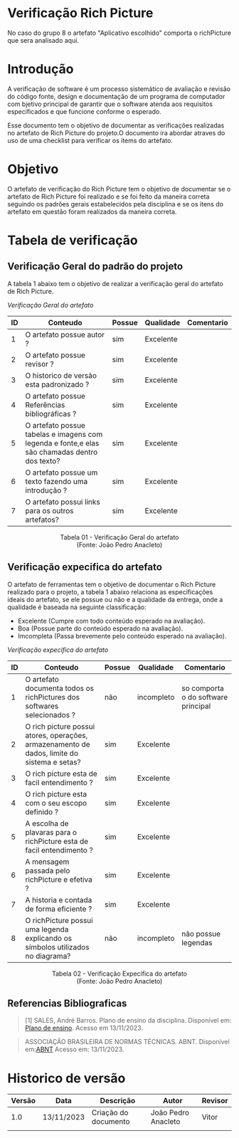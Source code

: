 # Verificação Rich Picture

No caso do grupo 8 o artefato "Aplicativo escolhido" comporta o richPicture que sera analisado aqui.

# Introdução

A verificação de software é um processo sistemático de avaliação e revisão do código fonte, design e documentação de um programa de computador com bjetivo principal de garantir que o software atenda aos requisitos especificados e que funcione conforme o esperado. 

Esse documento tem o objetivo de documentar as verificações realizadas no artefato de Rich Picture do projeto.O documento ira abordar atraves do uso de uma checklist para verificar os items do artefato.

# Objetivo

O artefato de verificação do Rich Picture tem o objetivo de documentar se o artefato de Rich Picture foi realizado e se foi feito da maneira correta seguindo os padrões gerais estabelecidos pela disciplina e se os itens do artefato em questão foram realizados da maneira correta.

# Tabela de verificação

## Verificação Geral do padrão do projeto

A tabela 1 abaixo tem o objetivo de realizar a verificação geral do artefato de Rich Picture.

*Verificação Geral do artefato*

| ID  | Conteudo                                                                                      | Possue | Qualidade | Comentario |
| --- | --------------------------------------------------------------------------------------------- | ------ | --------- | ---------- |
| 1   | O artefato possue autor ?                                                                     | sim    | Excelente |            |
| 2   | O artefato possue revisor ?                                                                   | sim    | Excelente |            |
| 3   | O historico de versão esta padronizado ?                                                      | sim    | Excelente |            |
| 4   | O artefato possue Referências bibliográficas ?                                                | sim    | Excelente |            |
| 5   | O artefato possue tabelas e imagens com legenda e fonte,e elas são chamadas dentro dos texto? | sim    | Excelente |            |
| 6   | O artefato possue um texto fazendo uma introdução ?                                           | sim    | Excelente |            |
| 7   | O artefato possui links para os outros artefatos?                                             | sim    | Excelente |            |

<p align="center">
Tabela 01 - Verificação Geral do artefato<br>
(Fonte: João Pedro Anacleto)
</p>

## Verificação expecifica do artefato

O artefato de ferramentas tem o objetivo de documentar o Rich Picture realizado para o projeto, a tabela 1 abaixo relaciona as especificações ideais do artefato, se ele possue ou não e a qualidade da entrega, onde a qualidade é baseada na seguinte classificação:

- Excelente (Cumpre com todo conteúdo esperado na avaliação).
- Boa (Possue parte do conteúdo esperado na avaliação).
- Imcompleta (Passa brevemente pelo conteúdo esperado na avaliação).

*Verificação expecifica do artefato*

| ID  | Conteudo                                                                                    | Possue | Qualidade  | Comentario                          |
| --- | ------------------------------------------------------------------------------------------- | ------ | ---------- | ----------------------------------- |
| 1   | O artefato documenta todos os richPictures dos softwares selecionados ?                     | não    | incompleto | so comporta o do software principal |
| 2   | O rich picture possui atores, operações, armazenamento de dados, limite do sistema e setas? | sim    | Excelente  |                                     |
| 3   | O rich picture esta de facil entendimento ?                                                 | sim    | Excelente  |                                     |
| 4   | O rich picture esta com o seu escopo definido ?                                             | sim    | Excelente  |                                     |
| 5   | A escolha de plavaras para o richPicture esta de facil entendimento ?                       | sim    | Excelente  |                                     |
| 6   | A mensagem passada pelo richPicture e efetiva ?                                             | sim    | Excelente  |                                     |
| 7   | A historia e contada de forma eficiente ?                                                   | sim    | Excelente  |                                     |
| 8   | O richPicture possui uma legenda explicando os símbolos utilizados no diagrama?             | não    | incompleto | não possue legendas                 |



<p align="center">
Tabela 02 - Verificação Expecifica do artefato<br>
(Fonte: João Pedro Anacleto)
</p>

## Referencias Bibliograficas

> [1] SALES, André Barros. Plano de ensino da disciplina. Disponível em: [Plano de ensino](https://aprender3.unb.br/pluginfile.php/2692699/mod_resource/content/34/Plano_de_Ensino%20RE%20022023%20Turma%202.pdf ). Acesso em 13/11/2023.

> ASSOCIAÇÃO BRASILEIRA DE NORMAS TÉCNICAS. ABNT. Disponível em:[ABNT](https://www.abnt.org.br/) Acesso em: 13/11/2023.

# Historico de versão

| Versão | Data       | Descrição            | Autor               | Revisor |
| ------ | ---------- | -------------------- | ------------------- | ------- |
| 1.0    | 13/11/2023 | Criação do documento | João Pedro Anacleto | Vitor   |
|        |            |                      |                     |         |
